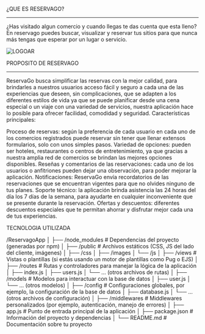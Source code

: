 ¿QUE ES RESERVAGO?
******************
¿Has visitado algun comercio y cuando llegas te das cuenta que esta lleno? En reservago puedes buscar, visualizar y reservar tus sitios para que nunca más tengas que esperar por un lugar o servicio.

![LOGOAR](https://github.com/CodeMasterGT/Reservago/assets/140135315/25111a47-56b4-4f33-a3be-98ccee75aedf)

PROPOSITO DE RESERVAGO
**********************
ReservaGo busca simplificar las reservas con la mejor calidad, para brindarles a nuestros usuarios acceso fácil y seguro a cada una de las experiencias que deseen, sin complicaciones, que se adapten a los diferentes estilos de vida ya que se puede planificar desde una cena especial o un viaje con una variedad de servicios, nuestra aplicación hace lo posible para ofrecer facilidad, comodidad y seguridad. Características principales:

Proceso de reservas: según la preferencia de cada usuario en cada uno de los comercios registrados puede reservar sin tener que llenar extensos formularios, solo con unos simples pasos.
Variedad de opciones: pueden ser hoteles, restaurantes o centros de entretenimiento, ya que gracias a nuestra amplia red de comercios se brindan las mejores opciones disponibles.
Reseñas y comentarios de las reservaciones: cada uno de los usuarios o anfitriones pueden dejar una observación, para poder mejorar la aplicación.
Notificaciones: ReservaGo envía recordatorios de las reservaciones que se encuentran vigentes para que no olvides ninguno de tus planes.
Soporte técnico: la aplicación brinda asistencia las 24 horas del día los 7 días de la semana, para ayudarte en cualquier inconveniente que se presente durante la reservación.
Ofertas y descuentos: diferentes descuentos especiales que te permitan ahorrar y disfrutar mejor cada una de tus experiencias.

TECNOLOGIA UTILIZADA

/ReservagoApp
│
├── /node_modules           # Dependencias del proyecto (generadas por npm)
│
├── /public                 # Archivos estáticos (CSS, JS del lado del cliente, imágenes)
│   ├── /css
│   ├── /images
│   └── /js
│
├── /views                  # Vistas o plantillas (si estás usando un motor de plantillas como Pug o EJS)
│
├── /routes                 # Rutas y controladores para manejar la lógica de la aplicación
│   ├── index.js
│   ├── users.js
│   └── ... (otros archivos de rutas)
│
├── /models                 # Modelos para interactuar con la base de datos
│   ├── user.js
│   └── ... (otros modelos)
│
├── /config                 # Configuraciones globales, por ejemplo, la configuración de la base de datos
│   ├── database.js
│   └── ... (otros archivos de configuración)
│
├── /middlewares            # Middlewares personalizados (por ejemplo, autenticación, manejo de errores)
│
├── app.js                  # Punto de entrada principal de la aplicación
│
├── package.json            # Información del proyecto y dependencias
│
└── README.md               # Documentación sobre tu proyecto

